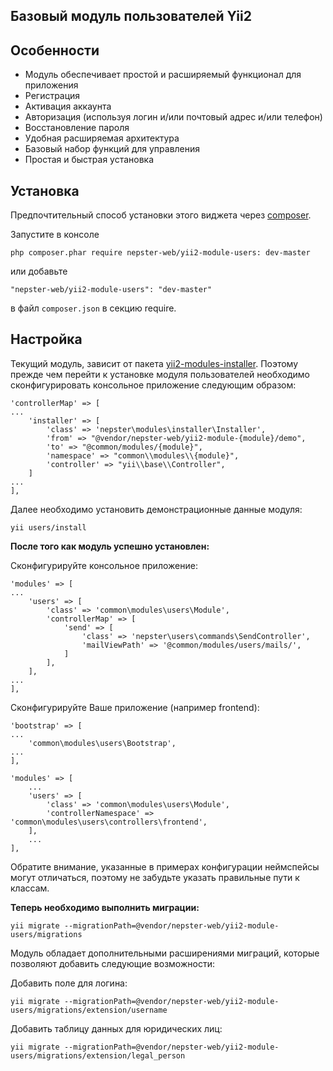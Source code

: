 Базовый модуль пользователей Yii2
---------------------------------

## Особенности

* Модуль обеспечивает простой и расширяемый функционал для приложения
* Регистрация
* Активация аккаунта
* Авторизация (используя логин и/или почтовый адрес и/или телефон)
* Восстановление пароля
* Удобная расширяемая архитектура
* Базовый набор функций для управления
* Простая и быстрая установка


## Установка

Предпочтительный способ установки этого виджета через [composer](http://getcomposer.org/download/).

Запустите в консоле

```
php composer.phar require nepster-web/yii2-module-users: dev-master
```

или добавьте

```
"nepster-web/yii2-module-users": "dev-master"
```

в файл `composer.json` в секцию require.


## Настройка

Текущий модуль, зависит от пакета [yii2-modules-installer](https://github.com/nepster-web/yii2-modules-installer). Поэтому прежде чем перейти к установке модуля пользователей
необходимо сконфигурировать консольное приложение следующим образом:

```
'controllerMap' => [
...
    'installer' => [
        'class' => 'nepster\modules\installer\Installer',
        'from' => "@vendor/nepster-web/yii2-module-{module}/demo",
        'to' => "@common/modules/{module}",
        'namespace' => "common\\modules\\{module}",
        'controller' => "yii\\base\\Controller",
    ]
...
],
```

Далее необходимо установить демонстрационные данные модуля:

```
yii users/install
```

**После того как модуль успешно установлен:**

Сконфигурируйте консольное приложение:
```
'modules' => [
...
    'users' => [
        'class' => 'common\modules\users\Module',
        'controllerMap' => [
            'send' => [
                'class' => 'nepster\users\commands\SendController',
                'mailViewPath' => '@common/modules/users/mails/',
            ]
        ],
    ],
...
],
```

Сконфигурируйте Ваше приложение (например frontend):

```
'bootstrap' => [
...
    'common\modules\users\Bootstrap',
...
],
```

```
'modules' => [
    ...
    'users' => [
        'class' => 'common\modules\users\Module',
        'controllerNamespace' => 'common\modules\users\controllers\frontend',
    ],
    ...
],
```

Обратите внимание, указанные в примерах конфигурации неймспейсы могут отличаться, поэтому не забудьте указать правильные пути к классам.


**Теперь необходимо выполнить миграции:**

```
yii migrate --migrationPath=@vendor/nepster-web/yii2-module-users/migrations
```

Модуль обладает дополнительными расширениями миграций, которые позволяют добавить следующие возможности:

Добавить поле для логина:
```
yii migrate --migrationPath=@vendor/nepster-web/yii2-module-users/migrations/extension/username
```

Добавить таблицу данных для юридических лиц:
```
yii migrate --migrationPath=@vendor/nepster-web/yii2-module-users/migrations/extension/legal_person
```